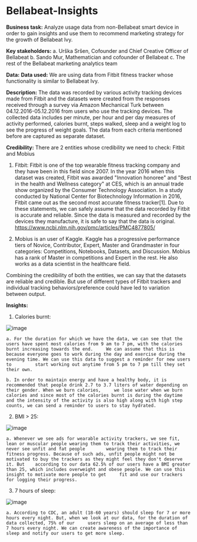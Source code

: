 # Bellabeat-Insights

**Business task:**
Analyze usage data from non-Bellabeat smart device in order to gain insights and use them to recommend marketing strategy for the growth of Bellabeat Ivy.

**Key stakeholders:**
		a. Urška Sršen, Cofounder and Chief Creative Officer of Bellabeat
		b. Sando Mur, Mathematician and cofounder of Bellabeat
		c. The rest of the Bellabeat marketing analytics team



**Data:**
**Data used:**
We are using data from Fitbit fitness tracker whose functionality is similar to Bellabeat Ivy.

**Description:**
The data was recorded by various activity tracking devices made from Fitbit and the datasets were created from the responses received through a survey via Amazon Mechanical Turk between 04.12.2016-05.12.2016 from users who use the tracking devices. The collected data includes per minute, per hour and per day measures of activity performed, calories burnt, steps walked, sleep and a weight log to see the progress of weight goals. The data from each criteria mentioned before are captured as separate dataset.

**Credibility:**
There are 2 entities whose credibility we need to check: Fitbit and Mobius

1. Fitbit: Fitbit is one of the top wearable fitness tracking company and they have been in this field since 2007. In the year 2016 when this dataset was created, Fitbit 	was awarded "Innovation honoree" and "Best in the health and Wellness category" at CES, which is an annual trade show organized by the Consumer Technology Association. 	In a study conducted by National Center for Biotechnology Information in 2016, Fitbit came out as the second most accurate fitness tracker[1]. Due to these statements, 	we can safely assume that the data recorded by Fitbit is accurate and reliable. Since the data is measured and recorded by the devices they manufacture, it is safe to 		say that the data is original.
	https://www.ncbi.nlm.nih.gov/pmc/articles/PMC4877805/
	
2. Mobius is an user of Kaggle. Kaggle has a progressive performance tiers of Novice, Contributor, Expert, Master and Grandmaster in four categories: Competitions, 		Notebooks, Datasets, and Discussion. Mobius has a rank of Master in competitions and Expert in the rest. He also works as a data scientist in the healthcare field.
	
Combining the credibility of both the entities, we can say that the datasets are reliable and credible. But use of different types of Fitbit trackers and individual tracking behaviors/preference could have led to variation between output. 

**Insights:**
1. Calories burnt:

![image](https://user-images.githubusercontent.com/65936796/143815779-dc95c223-e9f3-41a6-898f-ada96fbe05cd.png)

	a. For the duration for which we have the data, we can see that the users have spent most calories from 9 am to 7 pm, with the calories burnt increasing towards the end. 	  We can assume that this is because everyone goes to work during the day and exercise during the evening time. We can use this data to suggest a reminder for new users to 	    start working out anytime from 5 pm to 7 pm till they set their own. 
	
	b. In order to maintain energy and have a healthy body, it is recommended that people drink 2.7 to 3.7 liters of water depending on their gender. When we burn calories, 	 we lose water when we burn calories and since most of the calories burnt is during the daytime and the intensity of the activity is also high along with high step               counts, we can send a reminder to users to stay hydrated.
	
2. BMI > 25:

![image](https://user-images.githubusercontent.com/65936796/143815799-23868dd1-b7fe-405b-ae38-952f84f94fd3.png)

	a. Whenever we see ads for wearable activity trackers, we see fit, lean or muscular people wearing them to track their activities, we never see unfit and fat people 		wearing them to track their fitness progress. Because of such ads, unfit people might not be motivated to buy the trackers as they might feel they don't deserve it. But 	according to our data 62.5% of our users have a BMI greater than 25, which includes overweight and obese people. We can use this insight to motivate more people to get 	fit and use our trackers for logging their progress.
	
3. 7 hours of sleep:

![image](https://user-images.githubusercontent.com/65936796/143815813-7dd9796d-45c2-4505-845f-66b795fc275a.png)

	a. According to CDC, an adult (18-60 years) should sleep for 7 or more hours every night. But, when we look at our data, for the duration of data collected, 75% of our 	users sleep on an average of less than 7 hours every night. We can create awareness of the importance of sleep and notify our users to get more sleep.

